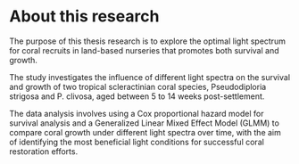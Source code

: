 # About this research

The purpose of this thesis research is to explore the optimal light spectrum for coral recruits in land-based nurseries that promotes both survival and growth. 

The study investigates the influence of different light spectra on the survival and growth of two tropical scleractinian coral species, Pseudodiploria strigosa and P. clivosa, aged between 5 to 14 weeks post-settlement. 

The data analysis involves using a Cox proportional hazard model for survival analysis and a Generalized Linear Mixed Effect Model (GLMM) to compare coral growth under different light spectra over time, with the aim of identifying the most beneficial light conditions for successful coral restoration efforts.
